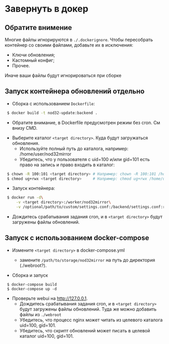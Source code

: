 # Завернуть в докер

## Обратите внимение

Многие файлы игнорируются в `./.dockerignore`. Чтобы пересобрать контейнер
 со своими файлами, добавьте их в исключения:
  - Ключи обновления;
  - Кастомный конфиг;
  - Прочее.

Иначе ваши файлы будут игнорироваться при сборке

## Запуск контейнера обновлений отдельно

* Сборка с использованием `Dockerfile`:
```bash
 $ docker build -t nod32-update:backend .
```
  - Обратите внимание, в Dockerfile  предусмотрен режим без cron. См внизу CMD.

* Выберите каталог `<target directory>`. Куда будут загружаться обновления.
  - Используйте полный путь до каталога, например: /home/user/nod32mirror
  - Убедитесь, что у пользователя с uid=100 и/или gid=101
    есть право на запись и право входить в каталог:
```bash
 $ chown -R 100:101 <target directory> # Например: chown -R 100:101 /home/user/nod32mirror
 $ chmod ug+rwx <target directory>     # Например: chmod ug+rwx /home/user/nod32mirror
```

* Запуск контейнера:
```bash
 $ docker run -d\
     -v <target directory>:/worker/nod32mirror\
     -v /optional/path/to/custom/settings.conf:/backend/settings.conf:ro nod32-update:backend
```

* Дождитесь срабатывания задания cron,
  и в `<target directory>` будут загружены файлы обновлений.

## Запуск с использованием docker-compose

* Измените `<target directory>` в docker-compose.yml
  - замените `/path/to/storage/nod32mirror` на путь до директория (./webroot?).

* Сборка и запуск

```
 $ docker-compose build
 $ docker-compose up -d
```

* Проверьте webui на http://127.0.0.1.
  - Дождитесь срабатывания задания cron,
    и в `<target directory>` будут загружены файлы обновлений.
    Туда же можно добавить файлы из `./webroot`
  - Убедитесь, что процесс nginx может читать
    из целевого каталога uid=100, gid=101.
  - Убедитесь, что скрипт обновлений может писать
    в целевой каталог uid=100, gid=101.
